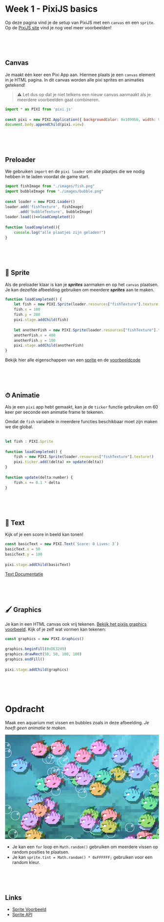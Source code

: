 # Week 1 - PixiJS basics

Op deze pagina vind je de setup van PixiJS met een `canvas` en een `sprite`. Op de [PixiJS site](https://pixijs.io/examples/) vind je nog veel meer voorbeelden! 

<br>
<br>
<br>

## Canvas

Je maakt één keer een Pixi App aan. Hiermee plaats je een `canvas` element in je HTML pagina. In dit canvas worden alle pixi sprites en animaties getekend! 

> ⚠️ Let dus op dat je niet telkens een nieuw canvas aanmaakt als je meerdere voorbeelden gaat combineren.

```javascript
import * as PIXI from 'pixi.js'

const pixi = new PIXI.Application({ backgroundColor: 0x1099bb, width: 900, height: 500 })
document.body.appendChild(pixi.view)
```

<br>
<br>
<br>

## Preloader

We gebruiken `import` en de `pixi loader` om alle plaatjes die we nodig hebben in te laden voordat de game start.

```typescript
import fishImage from "./images/fish.png"
import bubbleImage from "./images/bubble.png"

const loader = new PIXI.Loader()
loader.add('fishTexture', fishImage)
      .add('bubbleTexture', bubbleImage)
loader.load(()=>loadCompleted())

function loadCompleted(){
    console.log("alle plaatjes zijn geladen!")
}
```
<br>
<br>
<br>

## 🐰 Sprite  

Als de preloader klaar is kan je ***sprites*** aanmaken en op het `canvas` plaatsen. Je kan dezelfde afbeelding gebruiken om meerdere ***sprites*** aan te maken.

```typescript
function loadCompleted() {
    let fish = new PIXI.Sprite(loader.resources["fishTexture"].texture!)
    fish.x = 100
    fish.y = 200
    pixi.stage.addChild(fish)

    let anotherFish = new PIXI.Sprite(loader.resources["fishTexture"].texture!)
    anotherFish.x = 400
    anotherFish.y = 100
    pixi.stage.addChild(anotherFish)
}
```
Bekijk hier alle eigenschappen van een [sprite](https://pixijs.download/dev/docs/PIXI.Sprite.html) en de [voorbeeldcode](https://pixijs.io/examples/#/sprite/basic.js)

<br>
<br>
<br>

## ⏱ Animatie

Als je een `pixi` app hebt gemaakt, kan je de `ticker` functie gebruiken om 60 keer per seconde een animatie frame te tekenen. 

Omdat de `fish` variabele in meerdere functies beschikbaar moet zijn maken we die global.

```javascript

let fish : PIXI.Sprite

function loadCompleted() {
    fish = new PIXI.Sprite(loader.resources["fishTexture"].texture!)
    pixi.ticker.add((delta) => update(delta))
}

function update(delta:number) {
    fish.x += 0.1 * delta
}
```

<br>
<br>
<br>

## 💬 Text

Kijk of je een score in beeld kan tonen!

```javascript
const basicText = new PIXI.Text(`Score: 0 Lives: 3`)
basicText.x = 50
basicText.y = 100

pixi.stage.addChild(basicText)
```
[Text Documentatie](https://pixijs.io/examples/#/text/text.js)

<br>
<br>
<br>

## 🖌 Graphics

Je kan in een HTML canvas ook vrij tekenen. [Bekijk het pixijs graphics voorbeeld](https://pixijs.io/examples/#/graphics/simple.js). Kijk of je zelf wat vormen kan tekenen:

```typescript
const graphics = new PIXI.Graphics()

graphics.beginFill(0xDE3249)
graphics.drawRect(50, 50, 100, 100)
graphics.endFill()

pixi.stage.addChild(graphics)
```

<br>
<br>
<br>

# Opdracht

Maak een aquarium met vissen en bubbles zoals in deze afbeelding. *Je hoeft geen animatie te maken*.

![fishes](./opdracht.jpg)

- Je kan een `for` loop en `Math.random()` gebruiken om meerdere vissen op random posities te plaatsen.
- Je kan `sprite.tint = Math.random() * 0xFFFFFF;` gebruiken voor een random kleur.

<br>
<br>
<br>

## Links

- [Sprite Voorbeeld](https://pixijs.io/examples/#/sprite/basic.js)
- [Sprite API](https://pixijs.download/dev/docs/PIXI.Sprite.html)